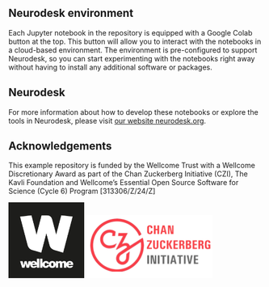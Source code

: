 ## Neurodesk environment

Each Jupyter notebook in the repository is equipped with a Google Colab button at the top. This button will allow you to interact with the notebooks in a cloud-based environment. The environment is pre-configured to support Neurodesk, so you can start experimenting with the notebooks right away without having to install any additional software or packages.

## Neurodesk

For more information about how to develop these notebooks or explore the tools in Neurodesk, please visit [our website neurodesk.org](https://www.neurodesk.org/).

## Acknowledgements
This example repository is funded by the Wellcome Trust with a Wellcome Discretionary Award as part of the Chan Zuckerberg Initiative (CZI), The Kavli Foundation and Wellcome’s Essential Open Source Software for Science (Cycle 6) Program [313306/Z/24/Z]

<img src="books/images/Wellcome_Trust_logo.png" width="150">
<img src="books/images/czi_logo.png" width="250">
